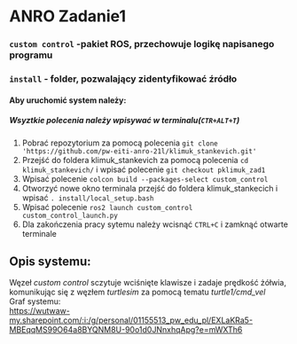 # ANRO Zadanie1
### `custom control` -pakiet ROS, przechowuje logikę napisanego programu
### `install` - folder, pozwalający zidentyfikować źródło
#### Aby uruchomić system należy:
##### Wsyztkie polecenia należy wpisywać w terminalu(`CTR+ALT+T`)
1. Pobrać repozytorium za pomocą polecenia `git clone 'https://github.com/pw-eiti-anro-21l/klimuk_stankevich.git'`
2. Przejść do foldera klimuk_stankevich za pomocą polecenia `cd klimuk_stankevich/` i wpisać polecenie `git checkout pklimuk_zad1`
3. Wpisać polecenie `colcon build --packages-select custom_control`
4. Otworzyć nowe okno terminala przejść do foldera klimuk_stankecich i wpisać `. install/local_setup.bash `
5. Wpisać polecenie `ros2 launch custom_control custom_control_launch.py `
6. Dla zakończenia pracy sytemu należy wcisnąć `CTRL+C` i zamknąć otwarte terminale

## Opis systemu:
Węzeł *custom control* sczytuje wciśnięte klawisze i zadaje prędkość żółwia, komunikując się z węzłem *turtlesim* za pomocą tematu _turtle1/cmd_vel_\
Graf systemu:\
https://wutwaw-my.sharepoint.com/:i:/g/personal/01155513_pw_edu_pl/EXLaKRa5-MBEqqMS99O64a8BYQNM8U-90o1d0JNnxhqApg?e=mWXTh6
